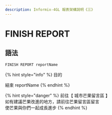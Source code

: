 ```yaml
---
description: Informix-4GL 報表架構說明《三》
---
```


# FINISH REPORT

## 語法

```objectivec
FINISH REPORT reportName
```

{% hint style="info" %}
目的

結束 reportName
{% endhint %}

{% hint style="danger" %}
前往【 城市芒果留言區 】  
如有建議芒果改進的地方，請前往芒果留言區留言  
使芒果與你們一起成長進步
{% endhint %}

